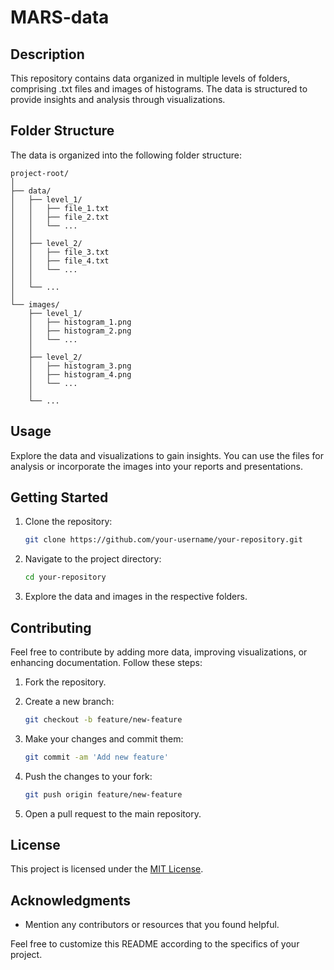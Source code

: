 # MARS-data

## Description

This repository contains data organized in multiple levels of folders, comprising .txt files and images of histograms. The data is structured to provide insights and analysis through visualizations.

## Folder Structure

The data is organized into the following folder structure:

```
project-root/
│
├── data/
│   ├── level_1/
│   │   ├── file_1.txt
│   │   ├── file_2.txt
│   │   └── ...
│   │
│   ├── level_2/
│   │   ├── file_3.txt
│   │   ├── file_4.txt
│   │   └── ...
│   │
│   └── ...
│
└── images/
    ├── level_1/
    │   ├── histogram_1.png
    │   ├── histogram_2.png
    │   └── ...
    │
    ├── level_2/
    │   ├── histogram_3.png
    │   ├── histogram_4.png
    │   └── ...
    │
    └── ...
```

## Usage

Explore the data and visualizations to gain insights. You can use the files for analysis or incorporate the images into your reports and presentations.

## Getting Started

1. Clone the repository:

    ```bash
    git clone https://github.com/your-username/your-repository.git
    ```

2. Navigate to the project directory:

    ```bash
    cd your-repository
    ```

3. Explore the data and images in the respective folders.

## Contributing

Feel free to contribute by adding more data, improving visualizations, or enhancing documentation. Follow these steps:

1. Fork the repository.
2. Create a new branch:

    ```bash
    git checkout -b feature/new-feature
    ```

3. Make your changes and commit them:

    ```bash
    git commit -am 'Add new feature'
    ```

4. Push the changes to your fork:

    ```bash
    git push origin feature/new-feature
    ```

5. Open a pull request to the main repository.

## License

This project is licensed under the [MIT License](LICENSE.md).

## Acknowledgments

- Mention any contributors or resources that you found helpful.

Feel free to customize this README according to the specifics of your project.
